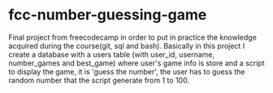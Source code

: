 # fcc-number-guessing-game
Final project from freecodecamp in order to put in practice the knowledge acquired during the course(git, sql and bash).
Basically in this project I create a database with a users table (with user_id, username,  number_games and best_game)
where user's game info is store and a script to display the game, it is 'guess the number', the user has to guess the random
number that the script generate from 1 to 100.
